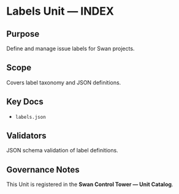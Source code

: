 # Labels Unit — INDEX

## Purpose
Define and manage issue labels for Swan projects.

## Scope
Covers label taxonomy and JSON definitions.

## Key Docs
- `labels.json`

## Validators
JSON schema validation of label definitions.

## Governance Notes
This Unit is registered in the **Swan Control Tower — Unit Catalog**.
